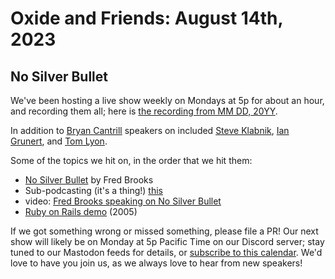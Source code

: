 # Oxide and Friends: August 14th, 2023

## No Silver Bullet

We've been hosting a live show weekly on Mondays at 5p for about an hour,
and recording them all; here is
[the recording from MM DD, 20YY]().

In addition to
[Bryan Cantrill](https://mastodon.social/@bcantrill)
speakers on included
[Steve Klabnik](https://twitter.com/steveklabnik),
[Ian Grunert](https://hachyderm.io/@iangrunert),
and [Tom Lyon](https://mastodon.social/@aka_pugs).

Some of the topics we hit on, in the order that we hit them:

- [No Silver Bullet](http://worrydream.com/refs/Brooks-NoSilverBullet.pdf) by Fred Brooks
- Sub-podcasting (it's a thing!) [this](https://redplanetlabs.com/)
- video: [Fred Brooks speaking on No Silver Bullet](https://www.youtube.com/watch?v=HWYrrw7Zf1k)
- [Ruby on Rails demo](https://www.youtube.com/watch?v=1jHfY0dDZxA) (2005)

If we got something wrong or missed something, please file a PR!
Our next show will likely be on Monday at 5p Pacific Time on our Discord
server; stay tuned to our Mastodon feeds for details, or [subscribe to this
calendar](https://sesh.fyi/api/calendar/v2/iMdFbuFRupMwuTiwvXswNU.ics).  We'd
love to have you join us, as we always love to hear from new speakers!

